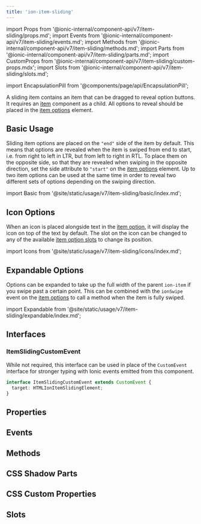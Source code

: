 ```yaml
---
title: 'ion-item-sliding'
---
```


import Props from '@ionic-internal/component-api/v7/item-sliding/props.md';
import Events from '@ionic-internal/component-api/v7/item-sliding/events.md';
import Methods from '@ionic-internal/component-api/v7/item-sliding/methods.md';
import Parts from '@ionic-internal/component-api/v7/item-sliding/parts.md';
import CustomProps from '@ionic-internal/component-api/v7/item-sliding/custom-props.mdx';
import Slots from '@ionic-internal/component-api/v7/item-sliding/slots.md';

<head>
  <title>ion-item-sliding: Slide Buttons | Slide Right to Left</title>
  <meta
    name="description"
    content="ion-item-sliding component contains items that are dragged to reveal buttons. Options are revealed when the sliding item is swiped from left to right."
  />
</head>

import EncapsulationPill from '@components/page/api/EncapsulationPill';

A sliding item contains an item that can be dragged to reveal option buttons. It requires an [item](./item) component as a child. All options to reveal should be placed in the [item options](./item-options) element.

## Basic Usage

Sliding item options are placed on the `"end"` side of the item by default. This means that options are revealed when the item is swiped from end to start, i.e. from right to left in LTR, but from left to right in RTL. To place them on the opposite side, so that they are revealed when swiping in the opposite direction, set the side attribute to `"start"` on the [item options](./item-options) element. Up to two item options can be used at the same time in order to reveal two different sets of options depending on the swiping direction.

import Basic from '@site/static/usage/v7/item-sliding/basic/index.md';

<Basic />

## Icon Options

When an icon is placed alongside text in the [item option](./item-option), it will display the icon on top of the text by default. The slot on the icon can be changed to any of the available [item option slots](./item-option#slots) to change its position.

import Icons from '@site/static/usage/v7/item-sliding/icons/index.md';

<Icons />

## Expandable Options

Options can be expanded to take up the full width of the parent `ion-item` if you swipe past a certain point. This can be combined with the `ionSwipe` event on the [item options](./item-options) to call a method when the item is fully swiped.

import Expandable from '@site/static/usage/v7/item-sliding/expandable/index.md';

<Expandable />

## Interfaces

### ItemSlidingCustomEvent

While not required, this interface can be used in place of the `CustomEvent` interface for stronger typing with Ionic events emitted from this component.

```typescript
interface ItemSlidingCustomEvent extends CustomEvent {
  target: HTMLIonItemSlidingElement;
}
```

## Properties

<Props />

## Events

<Events />

## Methods

<Methods />

## CSS Shadow Parts

<Parts />

## CSS Custom Properties

<CustomProps />

## Slots

<Slots />
